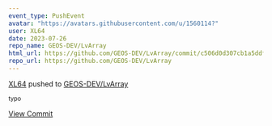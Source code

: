 ```yaml
---
event_type: PushEvent
avatar: "https://avatars.githubusercontent.com/u/1560114?"
user: XL64
date: 2023-07-26
repo_name: GEOS-DEV/LvArray
html_url: https://github.com/GEOS-DEV/LvArray/commit/c506d0d307cb1a5ddfa71a43c83b89dbd3caf6d8
repo_url: https://github.com/GEOS-DEV/LvArray
---
```


<a href='https://github.com/XL64' target='_blank'>XL64</a> pushed to <a href='https://github.com/GEOS-DEV/LvArray' target='_blank'>GEOS-DEV/LvArray</a>

<small>typo</small>

<a href='https://github.com/GEOS-DEV/LvArray/commit/c506d0d307cb1a5ddfa71a43c83b89dbd3caf6d8' target='_blank'>View Commit</a>
